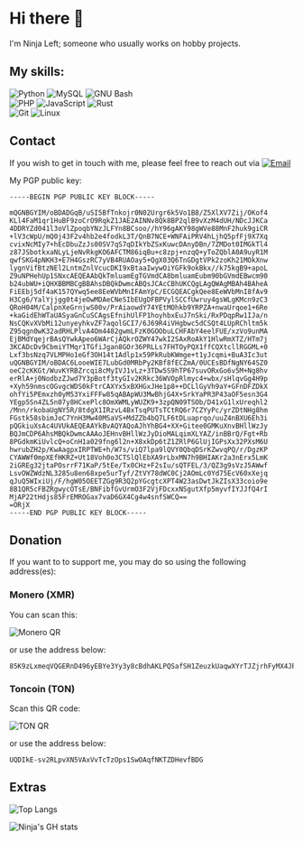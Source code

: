 <!-- <div align=center>
    <img src="./imgs/NjL.png" alt="Under Construction">
</div> -->

# Hi there :wave:
I'm Ninja Left; someone who usually works on hobby projects.

## My skills:
![Python](https://img.shields.io/badge/-Python-FFCF46?style=flat-square&logo=Python&logoColor=3776AB)
![MySQL](https://img.shields.io/badge/-MySQL-f0f0f0?style=flat-square&logo=mysql)
![GNU Bash](https://img.shields.io/badge/-Bash-232F3E?style=flat-square&logo=GNUBash)
<br>
![PHP](https://img.shields.io/badge/-PHP-232F3E?style=flat-square&logo=PHP)
![JavaScript](https://img.shields.io/badge/-JavaScript-232F3E?style=flat-square&logo=javascript)
![Rust](https://img.shields.io/badge/-Rust-070707?style=flat-square&logo=Rust&logoColor=070707&color=f0f0f0)
<br>
![Git](https://img.shields.io/badge/-Git-232F3E?style=flat-square&logo=git)
![Linux](https://img.shields.io/badge/-Linux-232F3E?style=flat-square&logo=Linux&logoColor=white)

## Contact
If you wish to get in touch with me, please feel free to reach out via 
[![Email](https://img.shields.io/badge/Email-ninja.notleft@proton.me-black?style=flat-square&logo=Protonmail&labelColor=white)](mailto:ninja.notleft@proton.me)

My PGP public key:
```pgp
-----BEGIN PGP PUBLIC KEY BLOCK-----

mQGNBGYIM/oBDADGqB/uSI5BfTnkojr0N02Urgr6k5Vo1B8/Z5XlXV7Zij/OKof4
KLl4FaM1qr1HuBF9zoCrO9RqkZ1JAE2AINNv8Qk8BP2qlB9vXzM4dUH/NDcJJKCa
4DDRYZd041l3oVlZpoqbYNzJLFYn8BCsoo//hY96gAKY98gWVe88MnF2huk9giCR
+lV3cWpU/mQ0j43F2v4hb2e4fodkL3T/QnB7NCE+WNFAiPRV4hLjhQ5pfFj9X7Xq
cvixNcMIy7+hEcDbuZzJs00SV7qS7qDIkYbZSxKuwcDAnyDBn/7ZMDot0IMGkTl4
z87JSbotkxaNLyLjeNvRkgKO6AFCTM86iqBu+c8zpj+nzqQ+yToZQblA0A9uyR1M
qwfSKG4pNKH3+E7H4GszRC7yVB4RUAOay5+QgX03Q6TnGDgtVPk2zoKh21MOkXnw
lygnVifBtzNEl2LntmZnlVcucDKI9xBtaaIwywOiYGFk9okBkx//k75kgB9+apoL
Z9uNPHehUp1SNxcAEQEAAbQkTmluamEgTGVmdCA8bmluamEubm90bGVmdEBwcm90
b24ubWU+iQHXBBMBCgBBAhsDBQkDwmcABQsJCAcCBhUKCQgLAgQWAgMBAh4BAheA
FiEEbj5df4aK157QYwq5ee8EeWVbMnIFAmYpC/ECGQEACgkQee8EeWVbMnI8fAv9
H3Cg6/YalYjjgg0t4jeOwMDAeCNeSIbEUgDFBPVylSCCfUwruy4gsWLgKMcn9zC3
QRoH04M/CalpnXeGrnjwS00v/PrAiaowdY74YEtMOhkb9YRPZA+nwaUrqoe1+6Re
+kaGidEhWTaUASyaGnCuSCAgsEfnihUlFP1hoyhbxEuJ7nSki/RxPDqpRw1IJa/n
NsCQKvXVbMi12unyeyhkvZF7aqolGCI7/6J69R4iVHgbwc5dCSQt4LUpRChltm5k
Z95qgn0wK32adRHLPlvA4Om4482gwmLFzK0GOObuLCHFAbY4eelFUE/xzVo9unMA
EjBMdYqejrBAsQYwkApeo6WArCjAQkrOZWY47wkI2SAxRoAkY1HlwRmXTZ/HTm7j
3KCADcDv9CbmiYTMqr1TGfiJgan8GOr36PRLLs7FHTOyPQX1ffCQXtcllRGGML+0
Lxf3bsNzq7VLMPHo1eGf3OH14t1Adlp1x59PkRubKWmge+t1yJcqmi+BuA3Ic3ut
uQGNBGYIM/oBDAC6LooeWIE7LubGd0MRbPy2KBf8fECZmA/0UCEsBDfNgNY64SZ0
oeC2cKKGt/WuvKYRBZrcqi8cMyIVJ1vLz+3TDw5S9hTP67suvORxGo6v5M+Ng8hv
erRlA+j0NodbzZJwd7Y3pBotf3tyGIv2KRkc36WVOpRlmyc4+wbx/sHlqvGg4H9p
+Xyh59nmscOGvgcWDS0kFtrCAXYx5xBXHGxJHe1p8++DCLlGyVh9aY+GFnDFZDkX
ohfYi5PEmxzh0yM53YxiFFFw85qABApWU3MwBhjG4X+SrkYaPR3P43aOF5esn3G4
YEgp5Sn4ZL5n07y8HCxePlc8OmXWMLyWUZK9+3zpQN09TSOb/D41xG1lxUreqhl2
/Mnn/rkobaUgNY5R/8tdgX1IRzvL4BxTsqPUTsTCtRQ6r7CZYyPc/yrZDtNHg8hm
FGstk58sbimJoC7YnH3Mw40MSaVS+MdZZb4bQ7LF6tDLuaprqo/uuZ4nBXU6Eh3i
pQGkiuXsAc4UVUkAEQEAAYkBvAQYAQoAJhYhBG4+XX+Gitee0GMKuXnvBHllWzJy
BQJmCDP6AhsMBQkDwmcAAAoJEHnvBHllWzJyDioMALqimXLYAZ/inBBrQ/Fgt+Rb
8PGdkmKiUvlcQ+oCnH1a029fng6l2n+X8xkDp6tZ1ZRlP6GlUjIGPsXx32PXsM6U
hwrubZH2p/KwAagpxIRPTWE+h/W7s/viQ7lpa9lQVY0QbqDSrKZwvqPQ/r/DgzKP
CYAWWf0mpXEfHKRZ+Ut18Voh0o3CTSlQlEbXA9rLbxMN7h9BHIAKr2a3nErx5LmK
2iGREg32jtaPOsrrF71KaP/5tEe/Tx0CHz+F2sIu/sQTFEL/3/QZ3g9sVzJ5AWwf
LsvOWZWdzNL3285u8en68xpe5urTyf/ZtVY78dWC0Cj2AOmLc0Yd75EcV60xXejq
qJuQ5WIxiUj/F/hgW05OEETZGg9R3Q2pYGcgtcXPT4W23asDwtJkZIsX33coio9e
8B1QR5cFBZRgwycOTsE/BNFibfGvUrmO3F2VjFDcxxNSgutXfp5myvfIYJJfQ4rI
MjAP22tHdjs85FrEMROGax7vaD6GX4Cg4w4snfSWCQ==
=ORjX
-----END PGP PUBLIC KEY BLOCK-----
```

## Donation
If you want to to support me, you may do so using the following address(es):
### Monero (XMR) <img width=16px src="https://github.com/ninja-left/ninja-left/assets/110196116/264d1b63-a94d-4706-b263-4fd4053388b5">
You can scan this:

![Monero QR](https://github.com/ninja-left/ninja-left/assets/110196116/d455264a-2d2a-4fd7-ae3f-4c99def06ccd)

or use the address below:

```Text
85K9zLxmeqVQGERnD496yEBYe3Yy3y8cBdhAKLPQSafSH1ZeuzkUaqwXYrTJZjrhFyMX4JPiz8yo2PtPZxCeuXtqNXJShX8
```

### Toncoin (TON) <img width=16px src="">
Scan this QR code:

![TON QR]()

or use the address below:

```Text
UQDIkE-sv2RLpvXN5VAxVvTcTzOps1SwOAqfNKTZDHevfBDG
```

## Extras
![Top Langs](https://github-readme-stats.vercel.app/api/top-langs/?username=ninja-left&layout=donut&theme=dracula)

![Ninja's GH stats](https://github-readme-stats.vercel.app/api?username=ninja-left&show_icons=true&theme=dracula)
